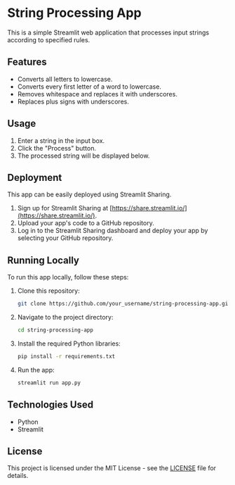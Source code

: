 

# String Processing App

This is a simple Streamlit web application that processes input strings according to specified rules.

## Features

- Converts all letters to lowercase.
- Converts every first letter of a word to lowercase.
- Removes whitespace and replaces it with underscores.
- Replaces plus signs with underscores.

## Usage

1. Enter a string in the input box.
2. Click the "Process" button.
3. The processed string will be displayed below.

## Deployment

This app can be easily deployed using Streamlit Sharing.

1. Sign up for Streamlit Sharing at [https://share.streamlit.io/](https://share.streamlit.io/).
2. Upload your app's code to a GitHub repository.
3. Log in to the Streamlit Sharing dashboard and deploy your app by selecting your GitHub repository.

## Running Locally

To run this app locally, follow these steps:

1. Clone this repository:

   ```bash
   git clone https://github.com/your_username/string-processing-app.git
   ```

2. Navigate to the project directory:

   ```bash
   cd string-processing-app
   ```

3. Install the required Python libraries:

   ```bash
   pip install -r requirements.txt
   ```

4. Run the app:

   ```bash
   streamlit run app.py
   ```

## Technologies Used

- Python
- Streamlit

## License

This project is licensed under the MIT License - see the [LICENSE](LICENSE) file for details.

